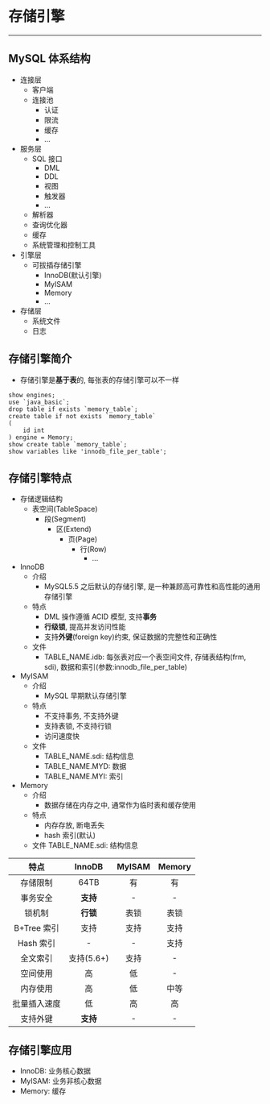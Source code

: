 # 存储引擎

---

## MySQL 体系结构

- 连接层
    - 客户端
    - 连接池
        - 认证
        - 限流
        - 缓存
        - ...
- 服务层
    - SQL 接口
        - DML
        - DDL
        - 视图
        - 触发器
        - ...
    - 解析器
    - 查询优化器
    - 缓存
    - 系统管理和控制工具
- 引擎层
    - 可拔插存储引擎
        - InnoDB(默认引擎)
        - MyISAM
        - Memory
        - ...
- 存储层
    - 系统文件
    - 日志

## 存储引擎简介

- 存储引擎是**基于表**的, 每张表的存储引擎可以不一样

```mysql
show engines;
use `java_basic`;
drop table if exists `memory_table`;
create table if not exists `memory_table`
(
    id int
) engine = Memory;
show create table `memory_table`;
show variables like 'innodb_file_per_table';
```

## 存储引擎特点

- 存储逻辑结构
    - 表空间(TableSpace)
        - 段(Segment)
            - 区(Extend)
                - 页(Page)
                    - 行(Row)
                        - ...
- InnoDB
    - 介绍
        - MySQL5.5 之后默认的存储引擎, 是一种兼顾高可靠性和高性能的通用存储引擎
    - 特点
        - DML 操作遵循 ACID 模型, 支持**事务**
        - **行级锁**, 提高并发访问性能
        - 支持**外键**(foreign key)约束, 保证数据的完整性和正确性
    - 文件
        - TABLE_NAME.idb: 每张表对应一个表空间文件, 存储表结构(frm, sdi), 数据和索引(参数:innodb_file_per_table)
- MyISAM
    - 介绍
        - MySQL 早期默认存储引擎
    - 特点
        - 不支持事务, 不支持外键
        - 支持表锁, 不支持行锁
        - 访问速度快
    - 文件
        - TABLE_NAME.sdi: 结构信息
        - TABLE_NAME.MYD: 数据
        - TABLE_NAME.MYI: 索引
- Memory
    - 介绍
        - 数据存储在内存之中, 通常作为临时表和缓存使用
    - 特点
        - 内存存放, 断电丢失
        - hash 索引(默认)
    - 文件
      TABLE_NAME.sdi: 结构信息

|    特点     |  InnoDB  | MyISAM | Memory |
|:---------:|:--------:|:------:|:------:|
|   存储限制    |   64TB   |   有    |   有    |
|   事务安全    |  **支持**  |   -    |   -    |
|    锁机制    |  **行锁**  |   表锁   |   表锁   |
| B+Tree 索引 |    支持    |   支持   |   支持   |
|  Hash 索引  |    -     |   -    |   支持   |
|   全文索引    | 支持(5.6+) |   支持   |   -    |
|   空间使用    |    高     |   低    |   -    |
|   内存使用    |    高     |   低    |   中等   |
|  批量插入速度   |    低     |   高    |   高    |
|   支持外键    |  **支持**  |   -    |   -    |

## 存储引擎应用

- InnoDB: 业务核心数据
- MyISAM: 业务非核心数据
- Memory: 缓存
